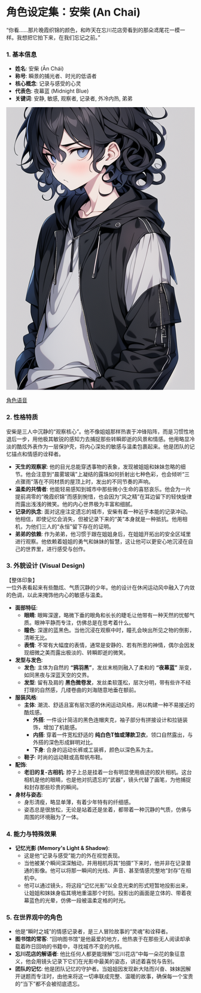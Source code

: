 # **角色设定集：安柴 (An Chai)**

“你看……那片晚霞织锦的颜色，和昨天在忘川花店旁看到的那朵鸢尾花一模一样。我想把它拍下来，在我们忘记之前。”

### **1\. 基本信息**

* **姓名**: 安柴 (Ān Chái)  
* **称号**: 瞬景的捕光者、时光的低语者  
* **核心概念**: 记录与感受的心灵  
* **代表色**: 夜幕蓝 (Midnight Blue)  
* **关键词**: 安静, 敏感, 观察者, 记录者, 外冷内热, 弟弟

![main](./pictures/main.png "main")

[角色语音](voice.md)

### **2\. 性格特质**

安柴是三人中沉静的“观察核心”。他不像姐姐那样热衷于冲锋陷阵，而是习惯性地退后一步，用他极其敏锐的感知力去捕捉那些转瞬即逝的风景和情感。他用略显冷淡的酷炫外表作为一层保护壳，将内心深处的敏感与温柔包裹起来。他是团队的记忆锚点和情感的诠释者。

* **天生的观察家**: 他的目光总能穿透事物的表象，发现被姐姐和妹妹忽略的细节。他会注意到“晨雾玻璃”上凝结的露珠如何折射出七种色彩，也会倾听“三点骤雨”落在不同材质的屋顶上时，发出的不同节奏的声响。  
* **温柔的共情者**: 他能轻易感知到城市中那些微小生命的喜怒哀乐。他会为一片提前凋零的“晚霞织锦”而感到惋惜，也会因为“风之精”在耳边留下的轻快旋律而露出浅浅的微笑。他的内心世界极为丰富和细腻。  
* **记录的执念**: 面对这座注定遗忘的城市，安柴有着一种近乎本能的记录冲动。他相信，即使记忆会消失，但被记录下来的“美”本身就是一种抵抗。他用相机，为他们三人的“永恒”留下存在的证明。  
* **弟弟的依赖**: 作为弟弟，他习惯于跟在姐姐身后，在姐姐开拓出的安全区域里进行观察。他依赖着姐姐的勇气和妹妹的智慧，这让他可以更安心地沉浸在自己的世界里，进行感受与创作。

### **3\. 外貌设计 (Visual Design)**

【整体印象】  
一位外表看起来有些酷炫、气质沉静的少年。他的设计在休闲运动风中融入了内敛的色调，以此来掩饰他内心的敏感与温柔。

* **面部特征**:  
  * **眼睛**: 眼眸深邃，略微下垂的眼角和长长的睫毛让他带有一种天然的忧郁气质。眼神平静而专注，仿佛总是在思考着什么。  
  * **瞳色**: 深邃的蓝黑色。当他沉浸在观察中时，瞳孔会映出所见之物的倒影，清晰无比。  
  * **表情**: 不常有大幅度的表情，通常是安静的、若有所思的神情，偶尔会因发现细微之美而露出极淡的、转瞬即逝的微笑。  
* **发型与发色**:  
  * **发色**: 主体为自然的 **“鸦羽黑”**，发丝末梢则融入了柔和的 **“夜幕蓝”** 渐变，如同黑夜与深蓝天空的交界。  
  * **发型**: 留有及肩的 **黑色微卷发**，发丝柔软蓬松，层次分明，带有些许不经打理的自然感，几缕卷曲的刘海随意地垂在额前。  
* **服装风格**:  
  * **主体**: 潮流、舒适且富有层次感的休闲运动风格，用以构建一种不易接近的酷炫感。  
    * **外搭**: 一件设计简洁的黑色连帽夹克，袖子部分有拼接设计和拉链装饰，增加了机能感。  
    * **内搭**: 穿着一件宽松舒适的 **纯白色T恤或薄款卫衣**，领口自然露出，与外搭的深色形成鲜明对比。  
    * **下身**: 合身的运动长裤或工装裤，颜色以深色系为主。  
  * **鞋子**: 时尚的运动鞋或高帮帆布鞋。  
* **配饰**:  
  * **老旧的复-古相机**: 脖子上总是挂着一台有明显使用痕迹的胶片相机。这台相机是他的眼睛，也是他对抗遗忘的“武器”，镜头代替了画笔，为他捕捉和封存那些珍贵的瞬间。  
* **身材与姿态**:  
  * 身形清瘦，略显单薄，有着少年特有的纤细感。  
  * 姿态总是很放松，无论是站着还是坐着，都带着一种沉静的气质，仿佛与周围的环境融为了一体。

### **4\. 能力与特殊效果**

* **记忆光影 (Memory's Light & Shadow)**:  
  * 这是他“记录与感受”能力的外在视觉表现。  
  * 当他被某个瞬间深深触动，并用相机将其“拍摄”下来时，他并非在记录普通的影像。他可以将那一瞬间的光线、声音、甚至情感完整地“封存”在相机中。  
  * 他可以通过镜头，将这段“记忆光影”以全息光束的形式短暂地投影出来，让姐姐和妹妹身临其境地重温那个时刻。投影出的画面是立体的、带着夜幕蓝色的光晕，仿佛一段被温柔定格的时光。

### **5\. 在世界观中的角色**

* 他是“瞬时之城”的情感记录者，是三人冒险故事的“灵魂”和诠释者。  
* **图书馆的常客**: “回响图书馆”是他最爱的地方，他热衷于在那些无人阅读却承载着昨日回响的书籍中，寻找城市不变的内核。  
* **忘川花店的解语者**: 他比任何人都更能理解“忘川花店”中每一朵花的象征意义，他会用镜头记录下它们在光影中最美的姿态，讲述着喜悦与告别。  
* **团队的记忆**: 他是团队记忆的守护者。当姐姐因发现新大陆而兴奋、妹妹因解开谜题而专注时，由他来将这一切串联成完整、温暖的故事，确保每一个宝贵的“当下”都不会被彻底遗忘。
